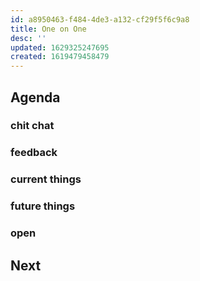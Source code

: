 ```yaml
---
id: a8950463-f484-4de3-a132-cf29f5f6c9a8
title: One on One
desc: ''
updated: 1629325247695
created: 1619479458479
---
```


## Agenda
### chit chat
<!-- Placeholder for casual conversation ahead of the meeting -->

### feedback
<!-- Any feedback people have for the other party. This works both ways. Can also be used to ask for feedback -->

### current things
<!-- Go over blockers and current tasks  -->

### future things
<!-- Go over upcoming initiatives and long term career goals  -->

### open 
<!-- Anything else  -->

## Next
<!-- Action items from the meeting  -->